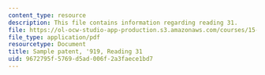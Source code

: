 ```yaml
---
content_type: resource
description: This file contains information regarding reading 31.
file: https://ol-ocw-studio-app-production.s3.amazonaws.com/courses/15-628j-patents-copyrights-and-the-law-of-intellectual-property-spring-2013/9672795f5769d5ad006f2a3faece1bd7_MIT15_628JS13_read31.pdf
file_type: application/pdf
resourcetype: Document
title: Sample patent, '919, Reading 31
uid: 9672795f-5769-d5ad-006f-2a3faece1bd7
---
```

